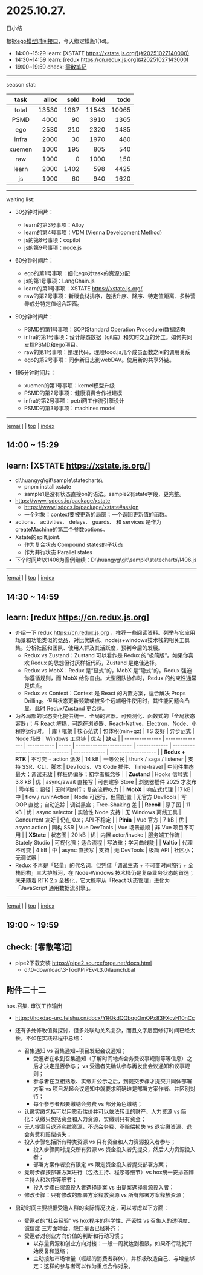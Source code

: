 # 2025.10.27.
日小结

<a id="top"></a>
根据[ego模型时间接口](https://gitee.com/hyg/blog/blob/master/timeflow.md)，今天绑定模版1(1d)。

<a id="index"></a>
- 14:00~15:29	learn: [XSTATE https://xstate.js.org/](#20251027140000)
- 14:30~14:59	learn: [redux https://cn.redux.js.org](#20251027143000)
- 19:00~19:59	check: [零散笔记](#20251027190000)

---
season stat:

| task | alloc | sold | hold | todo |
| :---: | ---: | ---: | ---: | ---: |
| total | 13530 | 1987 | 11543 | 10065 |
| PSMD | 4000 | 90 | 3910 | 1365 |
| ego | 2530 | 210 | 2320 | 1485 |
| infra | 2000 | 30 | 1970 | 480 |
| xuemen | 1000 | 195 | 805 | 540 |
| raw | 1000 | 0 | 1000 | 150 |
| learn | 2000 | 1402 | 598 | 4425 |
| js | 1000 | 60 | 940 | 1620 |

---
waiting list:


- 30分钟时间片：
  - learn的第3号事项：Alloy
  - learn的第4号事项：VDM (Vienna Development Method)
  - js的第8号事项：copilot
  - js的第9号事项：node.js

- 60分钟时间片：
  - ego的第1号事项：细化ego对task的资源分配
  - js的第1号事项：LangChain.js
  - learn的第1号事项：XSTATE https://xstate.js.org/
  - raw的第2号事项：新版食材排序，包括升序、降序、特定值距离、多种营养成分特定值组合距离。

- 90分钟时间片：
  - PSMD的第1号事项：SOP(Standard Operation Procedure)数据结构
  - infra的第1号事项：设计静态数据（git库）和实时交互的分工。如何共同支撑PSMD和ego项目。
  - raw的第1号事项：整理代码，理顺food.js几个成员函数之间的调用关系
  - ego的第2号事项：同步新日志到webDAV。使用新的共享外链。

- 195分钟时间片：
  - xuemen的第1号事项：kernel模型升级
  - PSMD的第2号事项：健康消费合作社建模
  - infra的第2号事项：petri网工作流引擎设计
  - PSMD的第3号事项：machines model

---
<a href="mailto:huangyg@mars22.com?subject=关于2025.10.27.[XSTATE https://xstate.js.org/]任务&body=日期: 2025.10.27.%0D%0A序号: 5%0D%0A手稿:../../draft/2025/20251027.01.md%0D%0A---请勿修改邮件主题及以上内容 从下一行开始写您的想法---%0D%0A">[email]</a> | [top](#top) | [index](#index)
<a id="20251027140000"></a>
## 14:00 ~ 15:29
## learn: [XSTATE https://xstate.js.org/]

- d:\huangyg\git\sample\statecharts\
	- pnpm install xstate
	- sample1是没有状态直接on的语法。sample2有state字段，更完整。
- https://www.jsdocs.io/package/xstate
	- https://www.jsdocs.io/package/xstate#assign
	- 一个对象：context要被更新的局部；一个返回更新值的函数。
- actions、 activities、 delays、 guards、 和 services 是作为createMachine的第二个参数options。	
- Xstate的spilt,joint.
	- 作为复合状态 Compound states的子状态
	- 作为并行状态 Parallel states
- 下个时间片以1406为案例继续：D:\huangyg\git\sample\statecharts\1406.js

---
<a href="mailto:huangyg@mars22.com?subject=关于2025.10.27.[redux https://cn.redux.js.org]任务&body=日期: 2025.10.27.%0D%0A序号: 6%0D%0A手稿:../../draft/2025/20251027.02.md%0D%0A---请勿修改邮件主题及以上内容 从下一行开始写您的想法---%0D%0A">[email]</a> | [top](#top) | [index](#index)
<a id="20251027143000"></a>
## 14:30 ~ 14:59
## learn: [redux https://cn.redux.js.org]

- 介绍一下 redux https://cn.redux.js.org ，推荐一些阅读资料。列举与它应用场景和功能类似的竞品，对比优缺点、nodejs+windows技术栈的相关工具集。分析社区和团队、使用人群及其活跃度，预判今后的发展。
	- Redux vs Zustand：Zustand 可以看作是 Redux 的“极简版”。如果你喜欢 Redux 的思想但讨厌样板代码，Zustand 是绝佳选择。
    - Redux vs MobX：Redux 是“显式”的，MobX 是“隐式”的。Redux 强迫你遵循规则，而 MobX 给你自由。大型团队协作时，Redux 的约束性通常是优点。
    - Redux vs Context：Context 是 React 的内置方案，适合解决 Props Drilling。但当状态更新频繁或被多个远端组件使用时，其性能问题会凸显，此时 Redux/Zustand 更合适。
- 为各局部的状态变化提供统一、全局的容器。可预测化、函数式的「全局状态容器」；与 React 解耦，可跑在浏览器、React-Native、Electron、Node、小程序运行时。
| 库 / 框架          | 核心范式            | 包体积(min+gz) | TS 友好 | 异步范式                    | Node 场景       | Windows 工具链                     | 优点            | 缺点                  |
| --------------- | --------------- | ----------- | ----- | ----------------------- | ------------- | ------------------------------- | ------------- | ------------------- |
| **Redux + RTK** | 不可变 + action 派发 | 14 kB       | 一等公民  | thunk / saga / listener | 支持 SSR、CLI、脚本 | DevTools、VS Code 插件、Time-travel | 中间件生态最大；调试无敌  | 样板仍偏多；初学者概念多        |
| **Zustand**     | Hooks 信号式       | 3.8 kB      | 优     | async/await 直接写         | 可创建多 Store    | 浏览器插件 2025 才发布                  | 零样板；超轻        | 无时间旅行；复杂流程吃力        |
| **MobX**        | 响应式代理           | 17 kB       | 中     | flow / runInAction      | Node 可运行，但需配置 | 无官方 DevTools                    | 写 OOP 直觉；自动追踪 | 调试黑盒；Tree-Shaking 差 |
| **Recoil**      | 原子图             | 11 kB       | 优     | async selector          | 实验性 Node 支持   | 无 Windows 离线工具                  | Concurrent 友好 | 仍在 0.x；API 不稳定      |
| **Pinia**       | Vue 官方          | 7 kB        | 优     | async action            | 同构 SSR        | Vue DevTools                    | Vue 场景最顺      | 非 Vue 项目不可用         |
| **XState**      | 状态图             | 20 kB       | 优     | 内置 actor/invoke         | 服务端工作流        | Stately Studio                  | 可视化强；适合流程     | 写法重；学习曲线陡           |
| **Valtio**      | 代理不可变           | 4 kB        | 中     | async 直接写               | 支持            | 无 DevTools                      | 极简 API        | 社区小；无调试器            |
- Redux 不再是「轻量」的代名词，但凭借「调试生态 + 不可变时间旅行 + 全栈同构」三大护城河，在 Node-Windows 技术栈仍是复杂业务状态的首选；未来随着 RTK 2.x 全栈化，它大概率从「React 状态管理」进化为「JavaScript 通用数据流引擎」。

---
<a href="mailto:huangyg@mars22.com?subject=关于2025.10.27.[无名任务]任务&body=日期: 2025.10.27.%0D%0A序号: 10%0D%0A手稿:../../draft/2025/20251027.04.md%0D%0A---请勿修改邮件主题及以上内容 从下一行开始写您的想法---%0D%0A">[email]</a> | [top](#top) | [index](#index)
<a id="20251027190000"></a>
## 19:00 ~ 19:59
## check: [零散笔记]

- pipe2下载安装 https://pipe2.sourceforge.net/docs.html
	- d:\0-download\3-Tool\PIPEv4.3.0\launch.bat

<a id="annex22"></a>
## 附件二十二
hox.召集. 审议工作输出

- https://hoxdao-urc.feishu.cn/docx/YRQkdQQbqoQmQPx83FXcvH10nCc

- 还有多处修改值得探讨，但多处联动关系复杂，而且文字层面修订时间已经太长，不如在实践过程中总结：
	- 召集通知 vs 召集通知+项目发起会议通知；
		- 受邀者在收到召集通知（了解时间地点会务费议事规则等等信息）之后才决定是否参与； vs 受邀者先确认参与再发出会议通知和议事规则；
		- 参与者在互相熟悉、实缴并公示之后，到提交步骤才提交共同体部署方案 vs 项目发起会议通知中就要求明确谁是部署方案作者、并区别对待；
		- 每个参与者都要缴纳会务费 vs 部分角色缴纳；
	- 认缴实缴包括可以用货币估价并可以依法转让的财产、人力资源 vs 简化：认缴只包括资金和人力资源，实缴则只有资金；
	- 无人提案只退还实缴资源，不退会务费、不赔偿损失 vs 退实缴资源、退会务费和赔偿损失；
	- 投入步骤包括所有种类资源 vs 只有资金和人力资源投入者参与；
		- 投入步骤同时提交所有资源 vs 资金投入者先提交，然后人力资源投入者；
		- 部署方案作者没有限定 vs 限定资金投入者提交部署方案；
	- 竞聘步骤按部署方案进行（包括主持、程序等细节）vs hox统一安排答辩主持人和次序等细节；
		- 投入步骤由资源投入者选择提案 vs 由提案选择资源投入者；
	- 修改步骤：只有修改的部署方案释放资源 vs 所有部署方案释放资源；

- 启动时间主要根据受邀人群的实际情况决定，可以考虑以下方面：
	- 受邀者的“社会经验” vs hox程序的科学性、严密性 vs 召集人的透明度、诚信度 三方面吻合，缺口是否已经补齐；
	- 受邀者对创业方向价值的判断和行动习惯；
		- 以存量资源和创业方向对接：一般一周就达到极限，如果不行动就开始反复和退缩；
		- 主动接触市场增量（崛起的消费者群体），并积极改造自己、与增量绑定：这样的参与者可以作为重点合作对象。
